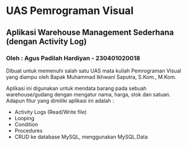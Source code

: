 # UAS Pemrograman Visual
## Aplikasi Warehouse Management Sederhana (dengan Activity Log)

### Oleh : Agus Padilah Hardiyan - 230401020018

Dibuat untuk memenuhi salah satu UAS mata kuliah Pemrograman Visual yang diampu oleh Bapak Muhammad Ikhwani Saputra, S.Kom., M.Kom. 

Aplikasi ini digunakan untuk mendata barang pada sebuah warehouse/gudang dengan mengatur nama, harga, stok dan satuan. Adapun fitur yang dimiliki aplikasi ini adalah :
- Activity Logs (Read/Write file)
- Looping
- Condition
- Procedures
- CRUD ke database MySQL, menggunakan MySQL.Data
